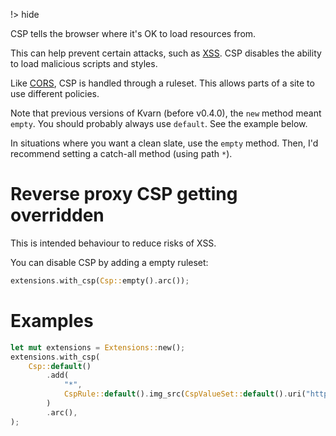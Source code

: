 !> hide

<head>
    <title>Content security policy | Kvarn</title>
    <meta name="permalinks" content="enabled"> <!-- part of JS on icelk.dev & kvarn.org, options: disabled|enabled|not-titles -->
    <meta name="description" content="Details on content security policy (CSP) in Kvarn.">
</head>

CSP tells the browser where it's OK to load resources from.

This can help prevent certain attacks, such as
[XSS](https://en.wikipedia.org/wiki/Cross-site_scripting). CSP disables the
ability to load malicious scripts and styles.

Like [CORS](cors.), CSP is handled through a ruleset. This allows parts of a
site to use different policies.

Note that previous versions of Kvarn (before v0.4.0), the `new` method meant
`empty`. You should probably always use `default`. See the example below.

In situations where you want a clean slate, use the `empty` method. Then, I'd
recommend setting a catch-all method (using path `*`).

# Reverse proxy CSP getting overridden

This is intended behaviour to reduce risks of XSS.

You can disable CSP by adding a empty ruleset:

```rust
extensions.with_csp(Csp::empty().arc());
```

# Examples

```rust
let mut extensions = Extensions::new();
extensions.with_csp(
    Csp::default()
        .add(
            "*",
            CspRule::default().img_src(CspValueSet::default().uri("https://kvarn.org")),
        )
        .arc(),
);
```
